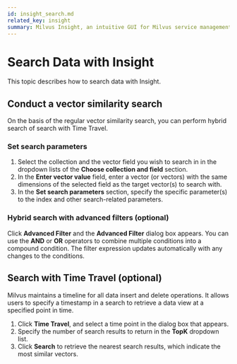 ```yaml
---
id: insight_search.md
related_key: insight
summary: Milvus Insight, an intuitive GUI for Milvus service management.
---
```


# Search Data with Insight

This topic describes how to search data with Insight.

## Conduct a vector similarity search

On the basis of the regular vector similarity search, you can perform hybrid search of search with Time Travel.

### Set search parameters

1. Select the collection and the vector field you wish to search in in the dropdown lists of the **Choose collection and field** section. 
2. In the **Enter vector value** field, enter a vector (or vectors) with the same dimensions of the selected field as the target vector(s) to search with.
3. In the **Set search parameters** section, specify the specific parameter(s) to the index and other search-related parameters.

### Hybrid search with advanced filters (optional)

Click **Advanced Filter** and the **Advanced Filter** dialog box appears. You can use the **AND** or **OR** operators to combine multiple conditions into a compound condition. The filter expression updates automatically with any changes to the conditions.

## Search with Time Travel (optional)

Milvus maintains a timeline for all data insert and delete operations. It allows users to specify a timestamp in a search to retrieve a data view at a specified point in time.

1. Click **Time Travel**, and select a time point in the dialog box that appears.
2. Specify the number of search results to return in the **TopK** dropdown list.
3. Click **Search** to retrieve the nearest search results, which indicate the most similar vectors.

